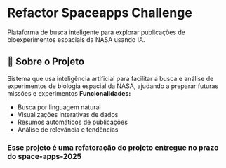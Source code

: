 # Refactor Spaceapps Challenge

Plataforma de busca inteligente para explorar publicações de bioexperimentos espaciais da NASA usando IA.

## 📝 Sobre o Projeto

Sistema que usa inteligência artificial para facilitar a busca e análise de experimentos de biologia espacial da NASA, ajudando a preparar futuras missões e experimentos
**Funcionalidades:**
- Busca por linguagem natural
- Visualizações interativas de dados
- Resumos automáticos de publicações
- Análise de relevância e tendências


### Esse projeto é uma refatoração do projeto entregue no prazo do space-apps-2025